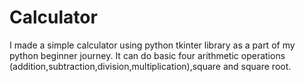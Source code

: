 # Calculator
I made a simple calculator using python tkinter library as a part of my python beginner journey.
It can do basic four arithmetic operations (addition,subtraction,division,multiplication),square and square root.  
